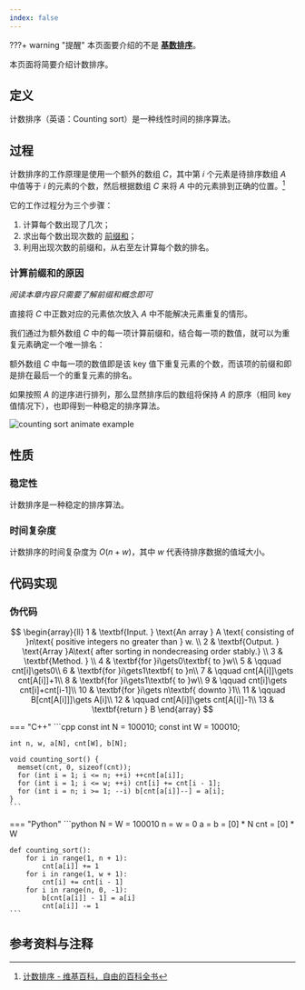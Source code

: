 ```yaml
---
index: false
---
```

???+ warning "提醒"
    本页面要介绍的不是 [**基数排序**](./radix-sort.md)。

本页面将简要介绍计数排序。

## 定义

计数排序（英语：Counting sort）是一种线性时间的排序算法。

## 过程

计数排序的工作原理是使用一个额外的数组 $C$，其中第 $i$ 个元素是待排序数组 $A$ 中值等于 $i$ 的元素的个数，然后根据数组 $C$ 来将 $A$ 中的元素排到正确的位置。[^ref1]

它的工作过程分为三个步骤：

1.  计算每个数出现了几次；
2.  求出每个数出现次数的 [前缀和](./prefix-sum.md)；
3.  利用出现次数的前缀和，从右至左计算每个数的排名。

### 计算前缀和的原因

*阅读本章内容只需要了解前缀和概念即可*

直接将 $C$ 中正数对应的元素依次放入 $A$ 中不能解决元素重复的情形。

我们通过为额外数组 $C$ 中的每一项计算前缀和，结合每一项的数值，就可以为重复元素确定一个唯一排名：

额外数组 $C$ 中每一项的数值即是该 key 值下重复元素的个数，而该项的前缀和即是排在最后一个的重复元素的排名。

如果按照 $A$ 的逆序进行排列，那么显然排序后的数组将保持 $A$ 的原序（相同 key 值情况下），也即得到一种稳定的排序算法。

![counting sort animate example](images/counting-sort-animate.svg)

## 性质

### 稳定性

计数排序是一种稳定的排序算法。

### 时间复杂度

计数排序的时间复杂度为 $O(n+w)$，其中 $w$ 代表待排序数据的值域大小。

## 代码实现

### 伪代码

$$
\begin{array}{ll}
1 & \textbf{Input. } \text{An array } A \text{ consisting of }n\text{ positive integers no greater than } w. \\
2 & \textbf{Output. } \text{Array }A\text{ after sorting in nondecreasing order stably.} \\
3 & \textbf{Method. }  \\
4 & \textbf{for }i\gets0\textbf{ to }w\\
5 & \qquad cnt[i]\gets0\\
6 & \textbf{for }i\gets1\textbf{ to }n\\
7 & \qquad cnt[A[i]]\gets cnt[A[i]]+1\\
8 & \textbf{for }i\gets1\textbf{ to }w\\
9 & \qquad cnt[i]\gets cnt[i]+cnt[i-1]\\
10 & \textbf{for }i\gets n\textbf{ downto }1\\
11 & \qquad B[cnt[A[i]]]\gets A[i]\\
12 & \qquad cnt[A[i]]\gets cnt[A[i]]-1\\
13 & \textbf{return } B
\end{array}
$$

=== "C++"
    ```cpp
    const int N = 100010;
    const int W = 100010;
    
    int n, w, a[N], cnt[W], b[N];
    
    void counting_sort() {
      memset(cnt, 0, sizeof(cnt));
      for (int i = 1; i <= n; ++i) ++cnt[a[i]];
      for (int i = 1; i <= w; ++i) cnt[i] += cnt[i - 1];
      for (int i = n; i >= 1; --i) b[cnt[a[i]]--] = a[i];
    }
    ```

=== "Python"
    ```python
    N = W = 100010
    n = w = 0
    a = b = [0] * N
    cnt = [0] * W
    
    
    def counting_sort():
        for i in range(1, n + 1):
            cnt[a[i]] += 1
        for i in range(1, w + 1):
            cnt[i] += cnt[i - 1]
        for i in range(n, 0, -1):
            b[cnt[a[i]] - 1] = a[i]
            cnt[a[i]] -= 1
    ```

## 参考资料与注释

[^ref1]: [计数排序 - 维基百科，自由的百科全书](https://zh.wikipedia.org/wiki/%E8%AE%A1%E6%95%B0%E6%8E%92%E5%BA%8F)
